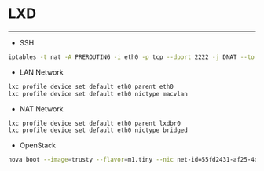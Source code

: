 # LXD
---

* SSH 

```bash
iptables -t nat -A PREROUTING -i eth0 -p tcp --dport 2222 -j DNAT --to 10.187.138.67:22
```

* LAN Network

```bash
lxc profile device set default eth0 parent eth0
lxc profile device set default eth0 nictype macvlan
```

* NAT Network 

```bash
lxc profile device set default eth0 parent lxdbr0
lxc profile device set default eth0 nictype bridged
```

* OpenStack

```bash
nova boot --image=trusty --flavor=m1.tiny --nic net-id=55fd2431-af25-4d77-b67c-9f88263a3547 --security-group=default --key-name=cloud  lxdOpen
```



